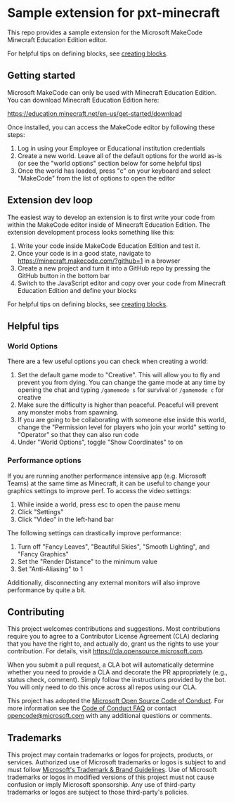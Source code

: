 # Sample extension for pxt-minecraft

This repo provides a sample extension for the Microsoft MakeCode Minecraft Education Edition editor.

For helpful tips on defining blocks, see [creating blocks](./creating-blocks.md).

## Getting started

Microsoft MakeCode can only be used with Minecraft Education Edition. You can download Minecraft Education Edition here:

https://education.minecraft.net/en-us/get-started/download

Once installed, you can access the MakeCode editor by following these steps:

1. Log in using your Employee or Educational institution credentials
2. Create a new world. Leave all of the default options for the world as-is (or see the "world options" section below for some helpful tips)
3. Once the world has loaded, press "c" on your keyboard and select "MakeCode" from the list of options to open the editor


## Extension dev loop

The easiest way to develop an extension is to first write your code from within the MakeCode editor inside of Minecraft Education Edition. The extension development process looks something like this:

1. Write your code inside MakeCode Education Edition and test it.
2. Once your code is in a good state, navigate to https://minecraft.makecode.com/?github=1 in a browser
3. Create a new project and turn it into a GitHub repo by pressing the GitHub button in the bottom bar
4. Switch to the JavaScript editor and copy over your code from Minecraft Education Edition and define your blocks

For helpful tips on defining blocks, see [creating blocks](./creating-blocks.md).

## Helpful tips

### World Options

There are a few useful options you can check when creating a world:

1. Set the default game mode to "Creative". This will allow you to fly and prevent you from dying. You can change the game mode at any time by opening the chat and typing `/gamemode s` for survival or `/gamemode c` for creative
2. Make sure the difficulty is higher than peaceful. Peaceful will prevent any monster mobs from spawning.
3. If you are going to be collaborating with someone else inside this world, change the "Permission level for players who join your world" setting to "Operator" so that they can also run code
4. Under "World Options", toggle "Show Coordinates" to on

### Performance options

If you are running another performance intensive app (e.g. Microsoft Teams) at the same time as Minecraft, it can be useful to change your graphics settings to improve perf. To access the video settings:

1. While inside a world, press esc to open the pause menu
2. Click "Settings"
3. Click "Video" in the left-hand bar

The following settings can drastically improve performance:

1. Turn off "Fancy Leaves", "Beautiful Skies", "Smooth Lighting", and "Fancy Graphics"
2. Set the "Render Distance" to the minimum value
3. Set "Anti-Aliasing" to 1

Additionally, disconnecting any external monitors will also improve performance by quite a bit.

## Contributing

This project welcomes contributions and suggestions.  Most contributions require you to agree to a
Contributor License Agreement (CLA) declaring that you have the right to, and actually do, grant us
the rights to use your contribution. For details, visit https://cla.opensource.microsoft.com.

When you submit a pull request, a CLA bot will automatically determine whether you need to provide
a CLA and decorate the PR appropriately (e.g., status check, comment). Simply follow the instructions
provided by the bot. You will only need to do this once across all repos using our CLA.

This project has adopted the [Microsoft Open Source Code of Conduct](https://opensource.microsoft.com/codeofconduct/).
For more information see the [Code of Conduct FAQ](https://opensource.microsoft.com/codeofconduct/faq/) or
contact [opencode@microsoft.com](mailto:opencode@microsoft.com) with any additional questions or comments.

## Trademarks

This project may contain trademarks or logos for projects, products, or services. Authorized use of Microsoft 
trademarks or logos is subject to and must follow 
[Microsoft's Trademark & Brand Guidelines](https://www.microsoft.com/en-us/legal/intellectualproperty/trademarks/usage/general).
Use of Microsoft trademarks or logos in modified versions of this project must not cause confusion or imply Microsoft sponsorship.
Any use of third-party trademarks or logos are subject to those third-party's policies.
